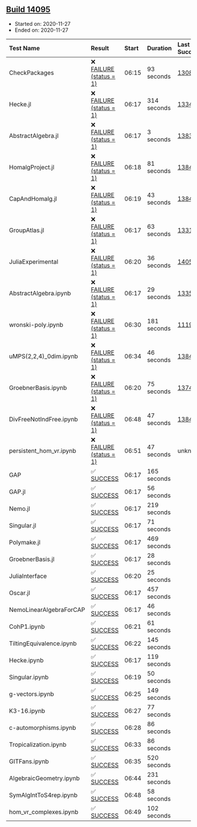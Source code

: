 ## [Build 14095](https://oscarci.mathematik.uni-kl.de/job/oscar/14095/)

* Started on: 2020-11-27
* Ended on: 2020-11-27

| Test Name    | Result | Start | Duration | Last Success | First Failure |
|:-------------|:-------|:------|:---------|:-------------|:--------------|
| CheckPackages | ❌ [FAILURE (status = 1)](https://oscarci.mathematik.uni-kl.de/job/oscar/14095/artifact/logs/build-14095/CheckPackages.log) | 06:15 | 93 seconds | [13085](https://oscarci.mathematik.uni-kl.de/job/oscar/13085/) | [13086](https://oscarci.mathematik.uni-kl.de/job/oscar/13086/) |
| Hecke.jl | ❌ [FAILURE (status = 1)](https://oscarci.mathematik.uni-kl.de/job/oscar/14095/artifact/logs/build-14095/Hecke.jl.log) | 06:17 | 314 seconds | [13341](https://oscarci.mathematik.uni-kl.de/job/oscar/13341/) | [13342](https://oscarci.mathematik.uni-kl.de/job/oscar/13342/) |
| AbstractAlgebra.jl | ❌ [FAILURE (status = 1)](https://oscarci.mathematik.uni-kl.de/job/oscar/14095/artifact/logs/build-14095/AbstractAlgebra.jl.log) | 06:17 | 3 seconds | [13837](https://oscarci.mathematik.uni-kl.de/job/oscar/13837/) | [13838](https://oscarci.mathematik.uni-kl.de/job/oscar/13838/) |
| HomalgProject.jl | ❌ [FAILURE (status = 1)](https://oscarci.mathematik.uni-kl.de/job/oscar/14095/artifact/logs/build-14095/HomalgProject.jl.log) | 06:18 | 81 seconds | [13845](https://oscarci.mathematik.uni-kl.de/job/oscar/13845/) | [13846](https://oscarci.mathematik.uni-kl.de/job/oscar/13846/) |
| CapAndHomalg.jl | ❌ [FAILURE (status = 1)](https://oscarci.mathematik.uni-kl.de/job/oscar/14095/artifact/logs/build-14095/CapAndHomalg.jl.log) | 06:19 | 43 seconds | [13845](https://oscarci.mathematik.uni-kl.de/job/oscar/13845/) | [13846](https://oscarci.mathematik.uni-kl.de/job/oscar/13846/) |
| GroupAtlas.jl | ❌ [FAILURE (status = 1)](https://oscarci.mathematik.uni-kl.de/job/oscar/14095/artifact/logs/build-14095/GroupAtlas.jl.log) | 06:17 | 63 seconds | [13311](https://oscarci.mathematik.uni-kl.de/job/oscar/13311/) | [13312](https://oscarci.mathematik.uni-kl.de/job/oscar/13312/) |
| JuliaExperimental | ❌ [FAILURE (status = 1)](https://oscarci.mathematik.uni-kl.de/job/oscar/14095/artifact/logs/build-14095/JuliaExperimental.log) | 06:20 | 36 seconds | [14052](https://oscarci.mathematik.uni-kl.de/job/oscar/14052/) | [14053](https://oscarci.mathematik.uni-kl.de/job/oscar/14053/) |
| AbstractAlgebra.ipynb | ❌ [FAILURE (status = 1)](https://oscarci.mathematik.uni-kl.de/job/oscar/14095/artifact/logs/build-14095/AbstractAlgebra.ipynb.log) | 06:17 | 29 seconds | [13355](https://oscarci.mathematik.uni-kl.de/job/oscar/13355/) | [13356](https://oscarci.mathematik.uni-kl.de/job/oscar/13356/) |
| wronski-poly.ipynb | ❌ [FAILURE (status = 1)](https://oscarci.mathematik.uni-kl.de/job/oscar/14095/artifact/logs/build-14095/wronski-poly.ipynb.log) | 06:30 | 181 seconds | [11192](https://oscarci.mathematik.uni-kl.de/job/oscar/11192/) | [11193](https://oscarci.mathematik.uni-kl.de/job/oscar/11193/) |
| uMPS(2,2,4)_0dim.ipynb | ❌ [FAILURE (status = 1)](https://oscarci.mathematik.uni-kl.de/job/oscar/14095/artifact/logs/build-14095/uMPS-2-2-4-_0dim.ipynb.log) | 06:34 | 46 seconds | [13841](https://oscarci.mathematik.uni-kl.de/job/oscar/13841/) | [13842](https://oscarci.mathematik.uni-kl.de/job/oscar/13842/) |
| GroebnerBasis.ipynb | ❌ [FAILURE (status = 1)](https://oscarci.mathematik.uni-kl.de/job/oscar/14095/artifact/logs/build-14095/GroebnerBasis.ipynb.log) | 06:20 | 75 seconds | [13748](https://oscarci.mathematik.uni-kl.de/job/oscar/13748/) | [13749](https://oscarci.mathematik.uni-kl.de/job/oscar/13749/) |
| DivFreeNotIndFree.ipynb | ❌ [FAILURE (status = 1)](https://oscarci.mathematik.uni-kl.de/job/oscar/14095/artifact/logs/build-14095/DivFreeNotIndFree.ipynb.log) | 06:48 | 47 seconds | [13845](https://oscarci.mathematik.uni-kl.de/job/oscar/13845/) | [13846](https://oscarci.mathematik.uni-kl.de/job/oscar/13846/) |
| persistent_hom_vr.ipynb | ❌ [FAILURE (status = 1)](https://oscarci.mathematik.uni-kl.de/job/oscar/14095/artifact/logs/build-14095/persistent_hom_vr.ipynb.log) | 06:51 | 47 seconds | unknown | unknown |
| GAP | ✅ [SUCCESS](https://oscarci.mathematik.uni-kl.de/job/oscar/14095/artifact/logs/build-14095/GAP.log) | 06:17 | 165 seconds |  |  |
| GAP.jl | ✅ [SUCCESS](https://oscarci.mathematik.uni-kl.de/job/oscar/14095/artifact/logs/build-14095/GAP.jl.log) | 06:17 | 56 seconds |  |  |
| Nemo.jl | ✅ [SUCCESS](https://oscarci.mathematik.uni-kl.de/job/oscar/14095/artifact/logs/build-14095/Nemo.jl.log) | 06:17 | 219 seconds |  |  |
| Singular.jl | ✅ [SUCCESS](https://oscarci.mathematik.uni-kl.de/job/oscar/14095/artifact/logs/build-14095/Singular.jl.log) | 06:17 | 71 seconds |  |  |
| Polymake.jl | ✅ [SUCCESS](https://oscarci.mathematik.uni-kl.de/job/oscar/14095/artifact/logs/build-14095/Polymake.jl.log) | 06:17 | 469 seconds |  |  |
| GroebnerBasis.jl | ✅ [SUCCESS](https://oscarci.mathematik.uni-kl.de/job/oscar/14095/artifact/logs/build-14095/GroebnerBasis.jl.log) | 06:17 | 28 seconds |  |  |
| JuliaInterface | ✅ [SUCCESS](https://oscarci.mathematik.uni-kl.de/job/oscar/14095/artifact/logs/build-14095/JuliaInterface.log) | 06:20 | 25 seconds |  |  |
| Oscar.jl | ✅ [SUCCESS](https://oscarci.mathematik.uni-kl.de/job/oscar/14095/artifact/logs/build-14095/Oscar.jl.log) | 06:17 | 457 seconds |  |  |
| NemoLinearAlgebraForCAP | ✅ [SUCCESS](https://oscarci.mathematik.uni-kl.de/job/oscar/14095/artifact/logs/build-14095/NemoLinearAlgebraForCAP.log) | 06:17 | 46 seconds |  |  |
| CohP1.ipynb | ✅ [SUCCESS](https://oscarci.mathematik.uni-kl.de/job/oscar/14095/artifact/logs/build-14095/CohP1.ipynb.log) | 06:21 | 61 seconds |  |  |
| TiltingEquivalence.ipynb | ✅ [SUCCESS](https://oscarci.mathematik.uni-kl.de/job/oscar/14095/artifact/logs/build-14095/TiltingEquivalence.ipynb.log) | 06:22 | 145 seconds |  |  |
| Hecke.ipynb | ✅ [SUCCESS](https://oscarci.mathematik.uni-kl.de/job/oscar/14095/artifact/logs/build-14095/Hecke.ipynb.log) | 06:17 | 119 seconds |  |  |
| Singular.ipynb | ✅ [SUCCESS](https://oscarci.mathematik.uni-kl.de/job/oscar/14095/artifact/logs/build-14095/Singular.ipynb.log) | 06:19 | 50 seconds |  |  |
| g-vectors.ipynb | ✅ [SUCCESS](https://oscarci.mathematik.uni-kl.de/job/oscar/14095/artifact/logs/build-14095/g-vectors.ipynb.log) | 06:25 | 149 seconds |  |  |
| K3-16.ipynb | ✅ [SUCCESS](https://oscarci.mathematik.uni-kl.de/job/oscar/14095/artifact/logs/build-14095/K3-16.ipynb.log) | 06:27 | 77 seconds |  |  |
| c-automorphisms.ipynb | ✅ [SUCCESS](https://oscarci.mathematik.uni-kl.de/job/oscar/14095/artifact/logs/build-14095/c-automorphisms.ipynb.log) | 06:28 | 86 seconds |  |  |
| Tropicalization.ipynb | ✅ [SUCCESS](https://oscarci.mathematik.uni-kl.de/job/oscar/14095/artifact/logs/build-14095/Tropicalization.ipynb.log) | 06:33 | 86 seconds |  |  |
| GITFans.ipynb | ✅ [SUCCESS](https://oscarci.mathematik.uni-kl.de/job/oscar/14095/artifact/logs/build-14095/GITFans.ipynb.log) | 06:35 | 520 seconds |  |  |
| AlgebraicGeometry.ipynb | ✅ [SUCCESS](https://oscarci.mathematik.uni-kl.de/job/oscar/14095/artifact/logs/build-14095/AlgebraicGeometry.ipynb.log) | 06:44 | 231 seconds |  |  |
| SymAlgIntToS4rep.ipynb | ✅ [SUCCESS](https://oscarci.mathematik.uni-kl.de/job/oscar/14095/artifact/logs/build-14095/SymAlgIntToS4rep.ipynb.log) | 06:48 | 58 seconds |  |  |
| hom_vr_complexes.ipynb | ✅ [SUCCESS](https://oscarci.mathematik.uni-kl.de/job/oscar/14095/artifact/logs/build-14095/hom_vr_complexes.ipynb.log) | 06:49 | 102 seconds |  |  |
